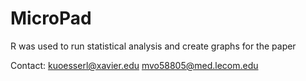 # MicroPad

R was used to run statistical analysis and create graphs for the paper

Contact:
kuoesserl@xavier.edu
mvo58805@med.lecom.edu
